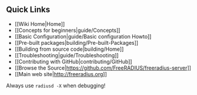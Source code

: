 ## Quick Links
* [[Wiki Home|Home]]
* [[Concepts for beginners|guide/Concepts]]
* [[Basic Configuration|guide/Basic configuration Howto]]
* [[Pre-built packages|building/Pre-built-Packages]]
* [[Building from source code|building/Home]]
* [[Troubleshooting|guide/Troubleshooting]]
* [[Contributing with GitHub|contributing/GitHub]]
* [[Browse the Source|https://github.com/FreeRADIUS/freeradius-server]]
* [[Main web site|http://freeradius.org]]

Always use ``radiusd -X`` when debugging!